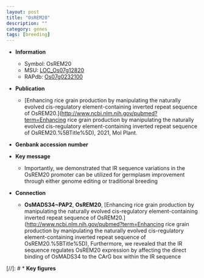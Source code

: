 ```yaml
---
layout: post
title: "OsREM20"
description: ""
category: genes
tags: [breeding]
---
```


* **Information**  
    + Symbol: OsREM20  
    + MSU: [LOC_Os07g12820](http://rice.uga.edu/cgi-bin/ORF_infopage.cgi?orf=LOC_Os07g12820)  
    + RAPdb: [Os07g0232100](http://rapdb.dna.affrc.go.jp/viewer/gbrowse_details/irgsp1?name=Os07g0232100)  

* **Publication**  
    + [Enhancing rice grain production by manipulating the naturally evolved cis-regulatory element-containing inverted repeat sequence of OsREM20.](http://www.ncbi.nlm.nih.gov/pubmed?term=Enhancing rice grain production by manipulating the naturally evolved cis-regulatory element-containing inverted repeat sequence of OsREM20.%5BTitle%5D), 2021, Mol Plant.

* **Genbank accession number**  

* **Key message**  
    + Importantly, we demonstrated that IR sequence variations in the OsREM20 promoter can be utilized for germplasm improvement through either genome editing or traditional breeding

* **Connection**  
    + __OsMADS34~PAP2__, __OsREM20__, [Enhancing rice grain production by manipulating the naturally evolved cis-regulatory element-containing inverted repeat sequence of OsREM20.](http://www.ncbi.nlm.nih.gov/pubmed?term=Enhancing rice grain production by manipulating the naturally evolved cis-regulatory element-containing inverted repeat sequence of OsREM20.%5BTitle%5D),  Furthermore, we revealed that the IR sequence regulates OsREM20 expression by affecting the direct binding of OsMADS34 to the CArG box within the IR sequence

[//]: # * **Key figures**  


